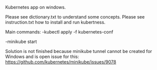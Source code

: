 Kubernetes app on windows.

Please see dictionary.txt to understand some concepts.
Please see instruction.txt how to install and run kubertness.

Main commands:
-kubectl apply -f kubernetes-conf

-minikube start

Solution is not finished because minikube tunnel cannot be created for Windows and is open issue for this:
https://github.com/kubernetes/minikube/issues/9078
